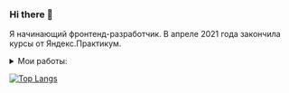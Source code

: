 ### Hi there 👋

Я начинающий фронтенд-разработчик.
В апреле 2021 года закончила курсы от Яндекс.Практикум.


<details>
<summary>Мои работы: </summary>
    
- **Проект "Movies Explorer" (Дипломный проект)**

    [Фронтенд](https://github.com/SimaNazarova/movies-explorer-frontend)
    
    [Бэкенд](https://github.com/SimaNazarova/movies-explorer-api)
    
 - **Проект "Mesto"**   
 
    [Фронтенд и Бэкенд](https://github.com/SimaNazarova/react-mesto-api-full)
    
 - **Проект "Путешествие по России"**   
 
    [Вёрстка лендинга](https://github.com/SimaNazarova/russian-travel)
    
 - **Проект "Научиться учиться"**   
 
    [Вёрстка лендинга](https://github.com/SimaNazarova/how-to-learn)
    
  - **Проект "Clerksy"**   
 
    [Вёрстка лендинга](https://github.com/SimaNazarova/Clerksy)
</details>





    
    
   [![Top Langs](https://github-readme-stats.vercel.app/api/top-langs/?username=SimaNazarova)](https://github.com/SimaNazarova/github-readme-stats)
<!--
<!--
**SimaNazarova/SimaNazarova** is a ✨ _special_ ✨ repository because its `README.md` (this file) appears on your GitHub profile.

Here are some ideas to get you started:

- 🔭 I’m currently working on ...
- 🌱 I’m currently learning ...
- 👯 I’m looking to collaborate on ...
- 🤔 I’m looking for help with ...
- 💬 Ask me about ...
- 📫 How to reach me: ...
- 😄 Pronouns: ...
- ⚡ Fun fact: ...
-->
